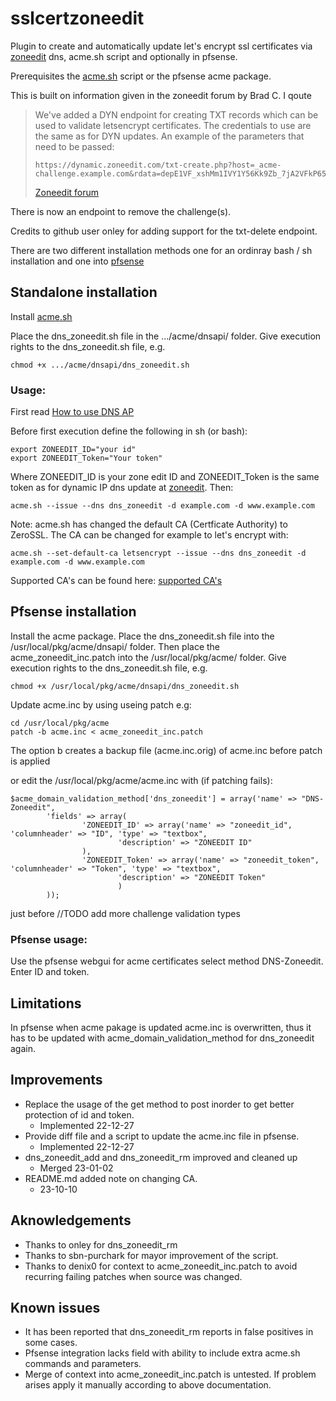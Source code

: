 # sslcertzoneedit

Plugin to create and automatically update let's encrypt ssl certificates via [zoneedit](https://www.zoneedit.com/) dns, acme.sh script and optionally in pfsense.

Prerequisites the [acme.sh](https://github.com/acmesh-official/acme.sh) script or the pfsense acme package.

This is built on information given in the zoneedit forum by Brad C. I qoute
>We've added a DYN endpoint for creating TXT records which can be used to validate letsencrypt certificates.
>The credentials to use are the same as for DYN updates. An example of the parameters that need to be passed:
>```
>https://dynamic.zoneedit.com/txt-create.php?host=_acme-challenge.example.com&rdata=depE1VF_xshMm1IVY1Y56Kk9Zb_7jA2VFkP65WuNgu8W
>```
>[Zoneedit forum](https://forum.zoneedit.com/index.php?threads/automating-changes-of-txt-records-in-dns.7394/post-19772)

There is now an endpoint to remove the challenge(s).

Credits to github user onley for adding support for the txt-delete endpoint.


There are two different installation methods one for an ordinray bash / sh installation and one into [pfsense](https://www.pfsense.org/download/)

## Standalone installation
Install [acme.sh](https://github.com/acmesh-official/acme.sh)

Place the dns_zoneedit.sh file in the .../acme/dnsapi/ folder.
Give execution rights to the dns_zoneedit.sh file, e.g.
```
chmod +x .../acme/dnsapi/dns_zoneedit.sh
```

### Usage:
First read [How to use DNS AP](https://github.com/acmesh-official/acme.sh/wiki/dnsapi)

Before first execution define the following in sh (or bash):
```
export ZONEEDIT_ID="your id"
export ZONEEDIT_Token="Your token"
```
Where ZONEEDIT_ID is your zone edit ID and ZONEEDIT_Token is the same token as for dynamic IP dns update at [zoneedit](https://www.zoneedit.com/).
Then:
```
acme.sh --issue --dns dns_zoneedit -d example.com -d www.example.com
```
Note: acme.sh has changed the default CA (Certficate Authority) to ZeroSSL. The CA can be changed for example to let's encrypt with:

```
acme.sh --set-default-ca letsencrypt --issue --dns dns_zoneedit -d example.com -d www.example.com
```

Supported CA's can be found here: [supported CA's ](https://github.com/acmesh-official/acme.sh#supported-ca)


## Pfsense installation
Install the acme package. Place the dns_zoneedit.sh file into the /usr/local/pkg/acme/dnsapi/ folder.
Then place the acme_zoneedit_inc.patch into the /usr/local/pkg/acme/ folder.
Give execution rights to the dns_zoneedit.sh file, e.g.
```
chmod +x /usr/local/pkg/acme/dnsapi/dns_zoneedit.sh
```

Update acme.inc by using useing patch e.g:
```
cd /usr/local/pkg/acme
patch -b acme.inc < acme_zoneedit_inc.patch
```
The option b creates a backup file (acme.inc.orig) of acme.inc before patch is applied 


or edit the /usr/local/pkg/acme/acme.inc with (if patching fails):
```
$acme_domain_validation_method['dns_zoneedit'] = array('name' => "DNS-Zoneedit",
        'fields' => array(
                'ZONEEDIT_ID' => array('name' => "zoneedit_id", 'columnheader' => "ID", 'type' => "textbox",
                        'description' => "ZONEEDIT ID"
                ),
                'ZONEEDIT_Token' => array('name' => "zoneedit_token", 'columnheader' => "Token", 'type' => "textbox",
                        'description' => "ZONEEDIT Token"
                        )
        ));
```
just before //TODO add more challenge validation types



### Pfsense usage:
Use the pfsense webgui for acme certificates select method DNS-Zoneedit. Enter ID and token.

## Limitations
In pfsense when acme pakage is updated acme.inc is overwritten, thus it has to be updated with acme_domain_validation_method for dns_zoneedit again. 

## Improvements
* Replace the usage of the get method to post inorder to get better protection of id and token.
  - Implemented 22-12-27
* Provide diff file and a script to update the acme.inc file in pfsense. 
  - Implemented 22-12-27
* dns_zoneedit_add and dns_zoneedit_rm improved and cleaned up 
  - Merged 23-01-02
* README.md added note on changing CA.
  - 23-10-10

## Aknowledgements
* Thanks to onley for dns_zoneedit_rm
* Thanks to sbn-purchark for mayor improvement of the script.
* Thanks to denix0 for context to acme_zoneedit_inc.patch to avoid recurring failing patches when source was changed. 

## Known issues
* It has been reported that dns_zoneedit_rm reports in false positives in some cases.
* Pfsense integration lacks field with ability to include extra acme.sh commands and parameters.
* Merge of context into acme_zoneedit_inc.patch is untested. If problem arises apply it manually according to above documentation. 
